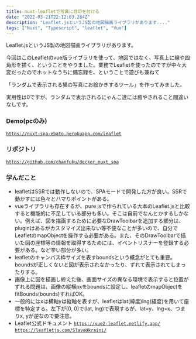 ```yaml
---
title: nuxt-leafletで写真に目印を付ける
date: "2022-03-21T22:12:03.284Z"
description: "Leaflet.jsというJS製の地図描画ライブラリがあります...."
tags: ["Nuxt", "Typescript", "leaflet", "Vue"]
---
```


Leaflet.jsというJS製の地図描画ライブラリがあります。

今回はこのLeafletのvue版ライブラリを使って、地図ではなく、写真上に線や四角形を描く、ということをやりました。業務でLeafletを使ったのですが中々大変だったのでホットなうちに備忘録を、ということで遊びも兼ねて

「ランダムで表示される猫の写真にお絵かきするツール」を作ってみました。

実用性は0ですが、ランダムで表示されるにゃんこ達には癒やされること間違いなしです。

### Demo(pcのみ)
<a href="https://nuxt-spa-ebato.herokuapp.com/leaflet" target="_blank">`https://nuxt-spa-ebato.herokuapp.com/leaflet`</a>

### リポジトリ
<a href="https://github.com/chanfuku/docker_nuxt_spa" target="_blank">`https://github.com/chanfuku/docker_nuxt_spa`</a>

### 学んだこと
* leafletはSSRでは動作しないので、SPAモードで開発した方が良い。SSRで動かすには色々とハマりポイントがある。
* vueライブラリも存在するが、pure jsで作られている大本のLeaflet.jsと比較すると機能的に不足している部分も多い。そこは自前でなんとかするしかない。例えば、図を描画するために必要なDrawToolbarを追加する部分は、pluginはあるがカスタマイズ出来ない等不便なことが多いので、自分でLeafletのmapObjectを操作する必要がある。また、そのDrawToolbarで描いた図の座標等の情報を取得するためには、イベントリスナーを登録する必要がある。など辛い部分が多い。
* leafletのキャンバス枠サイズを表すboundsという概念がとても重要。boundsが正しくないと図が表示されなかったり、ずれて表示されてしまったりする。
* 画像上に図を描画し終えた後、画面サイズの異なる環境で表示すると位置がずれる問題は、画像の縦横pxをboundsに設定し、leafletのmapObjectをfitBounds(bounds)すればOK。
* 一般的にはxは横軸yは縦軸を表すが、leafletはlat(緯度)lng(経度)を用いて座標を特定する。左下が(0, 0)で(lat, lng)で表現するが、lat=y、lng=x、つまりx, yが逆なので要注意。
* Leaflet公式ドキュメント
<a href="https://vue2-leaflet.netlify.app/" target="_blank">`https://vue2-leaflet.netlify.app/`</a>
<a href="https://leafletjs.com/SlavaUkraini/" target="_blank">`https://leafletjs.com/SlavaUkraini/`</a>

